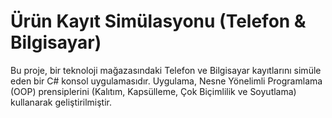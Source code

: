 # Ürün Kayıt Simülasyonu (Telefon & Bilgisayar)

Bu proje, bir teknoloji mağazasındaki Telefon ve Bilgisayar kayıtlarını simüle eden bir C# konsol uygulamasıdır. Uygulama, Nesne Yönelimli Programlama (OOP) prensiplerini (Kalıtım, Kapsülleme, Çok Biçimlilik ve Soyutlama) kullanarak geliştirilmiştir.
